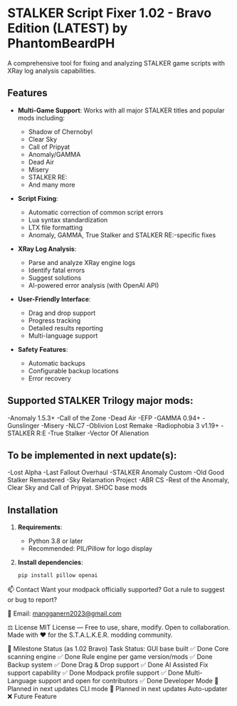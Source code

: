 # STALKER Script Fixer 1.02 - Bravo Edition (LATEST) by PhantomBeardPH 

A comprehensive tool for fixing and analyzing STALKER game scripts with XRay log analysis capabilities.

## Features

- **Multi-Game Support**: Works with all major STALKER titles and popular mods including:
  - Shadow of Chernobyl
  - Clear Sky
  - Call of Pripyat
  - Anomaly/GAMMA
  - Dead Air
  - Misery
  - STALKER RE:
  - And many more

- **Script Fixing**:
  - Automatic correction of common script errors
  - Lua syntax standardization
  - LTX file formatting
  - Anomaly, GAMMA, True Stalker and  STALKER RE:-specific fixes

- **XRay Log Analysis**:
  - Parse and analyze XRay engine logs
  - Identify fatal errors
  - Suggest solutions
  - AI-powered error analysis (with OpenAI API)

- **User-Friendly Interface**:
  - Drag and drop support
  - Progress tracking
  - Detailed results reporting
  - Multi-language support

- **Safety Features**:
  - Automatic backups
  - Configurable backup locations
  - Error recovery
 
## Supported STALKER Trilogy major mods:

  -Anomaly 1.5.3+
  -Call of the Zone
  -Dead Air
  -EFP
  -GAMMA 0.94+
  -Gunslinger 
  -Misery
  -NLC7
  -Oblivion Lost Remake
  -Radiophobia 3 v1.19+
  -STALKER R:E
  -True Stalker
  -Vector Of Alienation

## To be implemented in next update(s):

  -Lost Alpha
  -Last Fallout Overhaul
  -STALKER Anomaly Custom
  -Old Good Stalker Remastered
  -Sky Relamation Project
  -ABR CS
  -Rest of the Anomaly, Clear Sky and Call of Pripyat. SHOC base mods
  
## Installation

1. **Requirements**:
   - Python 3.8 or later
   - Recommended: PIL/Pillow for logo display

2. **Install dependencies**:
   ```bash
   pip install pillow openai 
   
📫 Contact
Want your modpack officially supported?
Got a rule to suggest or bug to report?

📧 Email: mangganern2023@gmail.com

⚖️ License
MIT License — Free to use, share, modify.
Open to collaboration. Made with ❤️ for the S.T.A.L.K.E.R. modding community.

🏁 Milestone Status (as 1.02 Bravo)
Task	Status:
GUI base built	✅ Done
Core scanning engine	✅ Done
Rule engine per game version/mods	✅ Done
Backup system	✅ Done
Drag & Drop support	✅ Done
AI Assisted Fix support capability	✅ Done
Modpack profile support	✅ Done
Multi-Language support and open for contributors ✅ Done
Developer Mode	🔄 Planned in next updates
CLI mode	🔄 Planned in next updates
Auto-updater	❌ Future Feature



